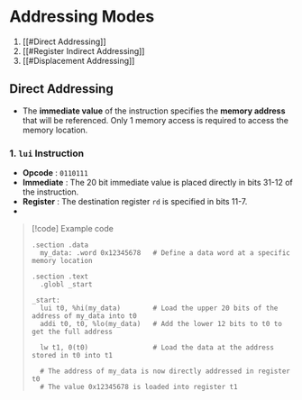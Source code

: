 # Addressing Modes
1. [[#Direct Addressing]]
2. [[#Register Indirect Addressing]]
3. [[#Displacement Addressing]]

## Direct Addressing
- The **immediate value** of the instruction specifies the **memory address** that will be referenced. Only 1 memory access is required to access the memory location.
### 1. `lui` Instruction
-  **Opcode** : `0110111`
- **Immediate** : The 20 bit immediate value is placed directly in bits 31-12 of the instruction.
- **Register** : The destination register `rd` is specified in bits 11-7.
- 


> [!code] Example code
> ```assembly
> .section .data
>   my_data: .word 0x12345678   # Define a data word at a specific memory location
> 
> .section .text
>   .globl _start
> 
> _start:
>   lui t0, %hi(my_data)        # Load the upper 20 bits of the address of my_data into t0
>   addi t0, t0, %lo(my_data)   # Add the lower 12 bits to t0 to get the full address
> 
>   lw t1, 0(t0)                # Load the data at the address stored in t0 into t1
> 
>   # The address of my_data is now directly addressed in register t0
>   # The value 0x12345678 is loaded into register t1
> 
> ```